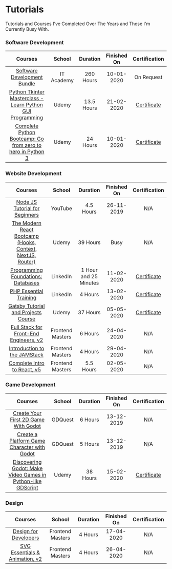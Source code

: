 # Tutorials
Tutorials and Courses I've Completed Over The Years and Those I'm Currently Busy With.

### Software Development
Courses | School | Duration | Finished On | Certification
:--: | :--: | :--: | :--: | :--:
[Software Development Bundle](http://www.it-academy.co.za/software-development-bundle.asp) | IT Academy | 260 Hours | 10-01-2020 | On Request
[Python Tkinter Masterclass - Learn Python GUI Programming](https://www.udemy.com/course/python-tkinter-masterclass/) | Udemy | 13.5 Hours | 21-02-2020 | [Certificate](https://udemy-certificate.s3.amazonaws.com/image/UC-eff64317-743b-4efe-8876-590ad3aaef08.jpg)
[Complete Python Bootcamp: Go from zero to hero in Python 3](https://www.udemy.com/course/complete-python-bootcamp/) | Udemy | 24 Hours | 10-01-2020 | [Certificate](https://udemy-certificate.s3.amazonaws.com/image/UC-9bedfae3-89e6-40c6-87bd-57b478b97fa1.jpg)


### Website Development
Courses | School | Duration | Finished On | Certification
:--: | :--: | :--: | :--: | :--:
[Node JS Tutorial for Beginners](https://www.youtube.com/playlist?list=PL4cUxeGkcC9gcy9lrvMJ75z9maRw4byYp) | YouTube | 4.5 Hours | 26-11-2019 | N/A
[The Modern React Bootcamp (Hooks, Context, NextJS, Router)](https://www.udemy.com/course/modern-react-bootcamp/) | Udemy | 39 Hours | Busy | N/A
[Programming Foundations: Databases](https://www.linkedin.com/learning/programming-foundations-databases-2/) | LinkedIn | 1 Hour and 25 Minutes | 11-02-2020 | [Certificate](https://drive.google.com/open?id=1iZKYKVg_rEy_E_UWY6gGUf6nduEu22WN)
[PHP Essential Training](https://www.linkedin.com/learning/php-essential-training-2) | LinkedIn | 4 Hours | 13-02-2020 | [Certificate](https://drive.google.com/open?id=1VeAi5n9GUkWGk4JezO-fZKaLi2bV-54X)
[Gatsby Tutorial and Projects Course](https://www.udemy.com/course/gatsby-tutorial-and-projects-course/) | Udemy | 37 Hours | 05-05-2020 | [Certificate](https://udemy-certificate.s3.amazonaws.com/image/UC-b885ab1b-dc4d-445c-83ef-ea3f38e4a491.jpg?v=1588669907000)
[Full Stack for Front-End Engineers, v2](https://frontendmasters.com/courses/fullstack-v2/) | Frontend Masters | 6 Hours | 24-04-2020 | N/A
[Introduction to the JAMStack](https://frontendmasters.com/courses/jamstack/) | Frontend Masters | 4 Hours | 29-04-2020 | N/A
[Complete Intro to React, v5](https://frontendmasters.com/courses/complete-react-v5/) | Frontend Masters | 5.5 Hours | 02-05-2020 | N/A 

### Game Development
Courses | School | Duration | Finished On | Certification
:--: | :--: | :--: | :--: | :--:
[Create Your First 2D Game With Godot](https://gdquest.mavenseed.com/courses/create-your-first-2d-game-with-godot-extended-edition) | GDQuest | 6 Hours | 13-12-2019 | N/A
[Create a Platform Game Character with Godot](https://gdquest.mavenseed.com/courses/code-a-professional-platform-game-character-with-godot) | GDQuest | 5 Hours  | 13-12-2019 | N/A
[Discovering Godot: Make Video Games in Python-like GDScript](https://www.udemy.com/course/godot/) | Udemy | 38 Hours | 15-02-2020 | [Certificate](https://udemy-certificate.s3.amazonaws.com/image/UC-10GQDWFP.jpg)

### Design
Courses | School | Duration | Finished On | Certification
:--: | :--: | :--: | :--: | :--:
[Design for Developers](https://frontendmasters.com/courses/design-for-developers/) | Frontend Masters | 4 Hours | 17-04-2020 | N/A
[SVG Essentials & Animation, v2](https://frontendmasters.com/courses/svg-essentials-animation/) | Frontend Masters | 4 Hours | 26-04-2020 | N/A
